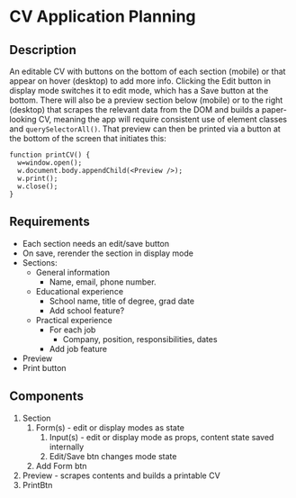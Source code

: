 # CV Application Planning

## Description

An editable CV with buttons on the bottom of each section (mobile) or that appear on hover (desktop) to add more info. Clicking the Edit button in display mode switches it to edit mode, which has a Save button at the bottom. There will also be a preview section below (mobile) or to the right (desktop) that scrapes the relevant data from the DOM and builds a paper-looking CV, meaning the app will require consistent use of element classes and `querySelectorAll()`. That preview can then be printed via a button at the bottom of the screen that initiates this:

```
function printCV() {
  w=window.open();
  w.document.body.appendChild(<Preview />);
  w.print();
  w.close();
}
```

## Requirements

- Each section needs an edit/save button
- On save, rerender the section in display mode
- Sections:
  - General information
    - Name, email, phone number.
  - Educational experience
    - School name, title of degree, grad date
    - Add school feature?
  - Practical experience
    - For each job
      - Company, position, responsibilities, dates
    - Add job feature
- Preview
- Print button

## Components

1. Section
   1. Form(s) - edit or display modes as state
      1. Input(s) - edit or display mode as props, content state saved internally
      1. Edit/Save btn changes mode state
   1. Add Form btn
1. Preview - scrapes contents and builds a printable CV
1. PrintBtn

